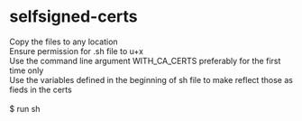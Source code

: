 # selfsigned-certs

Copy the files to any location <br>
Ensure permission for .sh file to u+x<br>
Use the command line argument WITH_CA_CERTS preferably for the first time only<br>
Use the variables defined in the beginning of sh file to make reflect those as fieds in the certs<br><br>
$ run sh <br>
